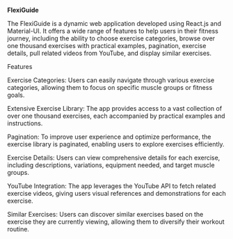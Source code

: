 **FlexiGuide**

The FlexiGuide is a dynamic web application developed using React.js and Material-UI. It offers a wide range of features to help users in their fitness journey, including the ability to choose exercise categories, browse over one thousand exercises with practical examples, pagination, exercise details, pull related videos from YouTube, and display similar exercises.

Features

Exercise Categories: Users can easily navigate through various exercise categories, allowing them to focus on specific muscle groups or fitness goals.

Extensive Exercise Library: The app provides access to a vast collection of over one thousand exercises, each accompanied by practical examples and instructions.

Pagination: To improve user experience and optimize performance, the exercise library is paginated, enabling users to explore exercises efficiently.

Exercise Details: Users can view comprehensive details for each exercise, including descriptions, variations, equipment needed, and target muscle groups.

YouTube Integration: The app leverages the YouTube API to fetch related exercise videos, giving users visual references and demonstrations for each exercise.

Similar Exercises: Users can discover similar exercises based on the exercise they are currently viewing, allowing them to diversify their workout routine.
